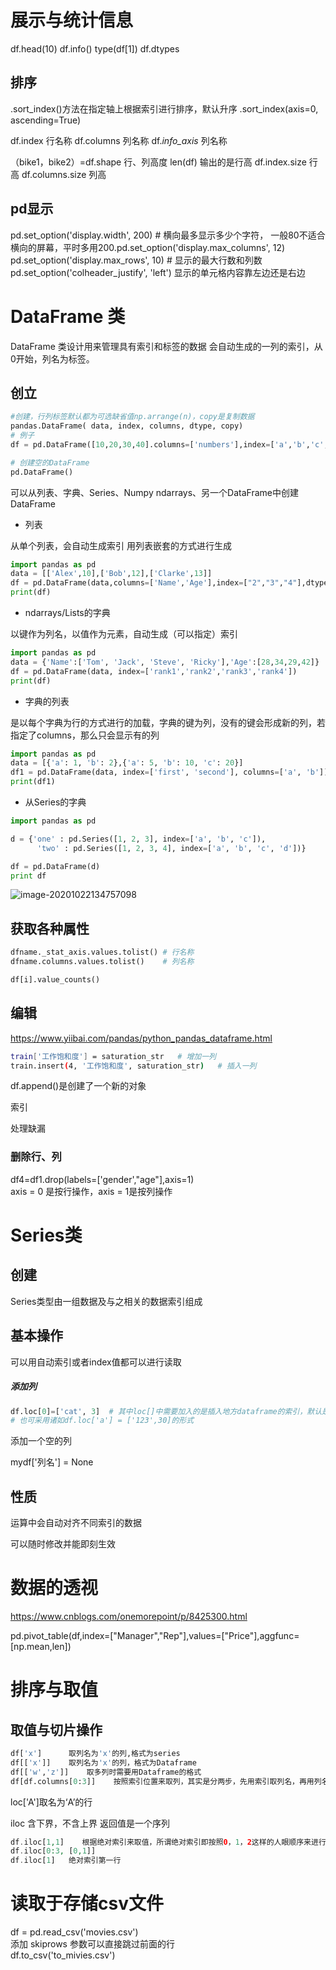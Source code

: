 # 展示与统计信息


df.head(10)
df.info()
type(df[1])
df.dtypes


## 排序
.sort_index()方法在指定轴上根据索引进行排序，默认升序
.sort_index(axis=0, ascending=True)

df.index    行名称
df.columns  列名称
df._info_axis_     列名称

（bike1，bike2）=df.shape  行、列高度
len(df)    输出的是行高
df.index.size    行高
df.columns.size   列高



## pd显示

pd.set_option('display.width', 200)   # 横向最多显示多少个字符， 一般80不适合横向的屏幕，平时多用200.pd.set_option('display.max_columns', 12)
 pd.set_option('display.max_rows', 10)  # 显示的最大行数和列数
pd.set_option('colheader_justify', 'left')    显示的单元格内容靠左边还是右边

# DataFrame 类

DataFrame 类设计用来管理具有索引和标签的数据
会自动生成的一列的索引，从0开始，列名为标签。

## 创立

```python
#创建，行列标签默认都为可选缺省值np.arrange(n)，copy是复制数据
pandas.DataFrame( data, index, columns, dtype, copy)
# 例子
df = pd.DataFrame([10,20,30,40].columns=['numbers'],index=['a','b','c','d'])

# 创建空的DataFrame
pd.DataFrame()
```


可以从列表、字典、Series、Numpy ndarrays、另一个DataFrame中创建DataFrame

- 列表 

从单个列表，会自动生成索引
用列表嵌套的方式进行生成

```python
import pandas as pd
data = [['Alex',10],['Bob',12],['Clarke',13]]
df = pd.DataFrame(data,columns=['Name','Age'],index=["2","3","4"],dtype=float)
print(df)

```


- ndarrays/Lists的字典

以键作为列名，以值作为元素，自动生成（可以指定）索引

```python
import pandas as pd
data = {'Name':['Tom', 'Jack', 'Steve', 'Ricky'],'Age':[28,34,29,42]}
df = pd.DataFrame(data, index=['rank1','rank2','rank3','rank4'])
print(df)

```


- 字典的列表

是以每个字典为行的方式进行的加载，字典的键为列，没有的键会形成新的列，若指定了columns，那么只会显示有的列

```python
import pandas as pd
data = [{'a': 1, 'b': 2},{'a': 5, 'b': 10, 'c': 20}]
df1 = pd.DataFrame(data, index=['first', 'second'], columns=['a', 'b'])
print(df1)

```


- 从Series的字典

```python
import pandas as pd

d = {'one' : pd.Series([1, 2, 3], index=['a', 'b', 'c']),
      'two' : pd.Series([1, 2, 3, 4], index=['a', 'b', 'c', 'd'])}

df = pd.DataFrame(d)
print df
```


![image-20201022134757098](Learnpd.assets/image-20201022134757098.png)

## 获取各种属性

```python
dfname._stat_axis.values.tolist() # 行名称
dfname.columns.values.tolist()    # 列名称

df[i].value_counts()
```


## 编辑

https://www.yiibai.com/pandas/python_pandas_dataframe.html

```bash
train['工作饱和度'] = saturation_str   # 增加一列
train.insert(4, '工作饱和度', saturation_str)   # 插入一列
```


df.append()是创建了一个新的对象

索引

处理缺漏

### 删除行、列

df4=df1.drop(labels=['gender',"age"],axis=1) \
axis = 0 是按行操作，axis = 1是按列操作

# Series类

## 创建

Series类型由一组数据及与之相关的数据索引组成

## 基本操作

可以用自动索引或者index值都可以进行读取

##### 添加列

```python
df.loc[0]=['cat', 3]  # 其中loc[]中需要加入的是插入地方dataframe的索引，默认是整数型
# 也可采用诸如df.loc['a'] = ['123',30]的形式
```


添加一个空的列

mydf['列名'] = None

## 性质



运算中会自动对齐不同索引的数据

可以随时修改并能即刻生效

# 数据的透视

https://www.cnblogs.com/onemorepoint/p/8425300.html

pd.pivot_table(df,index=["Manager","Rep"],values=["Price"],aggfunc=[np.mean,len])

# 排序与取值

## 取值与切片操作

```python
df['x']      取列名为'x'的列,格式为series
df[['x']]    取列名为'x'的列，格式为Dataframe
df[['w','z']]    取多列时需要用Dataframe的格式
df[df.columns[0:3]]    按照索引位置来取列，其实是分两步，先用索引取列名，再用列名取列
```


loc['A']取名为‘A’的行

iloc 含下界，不含上界 返回值是一个序列

```php
df.iloc[1,1]    根据绝对索引来取值，所谓绝对索引即按照0，1，2这样的人眼顺序来进行排列的原始索引  
df.iloc[0:3, [0,1]]
df.iloc[1]   绝对索引第一行
```


# 读取于存储csv文件

df = pd.read_csv('movies.csv') \
添加 skiprows 参数可以直接跳过前面的行 \
df.to_csv('to_mivies.csv')
